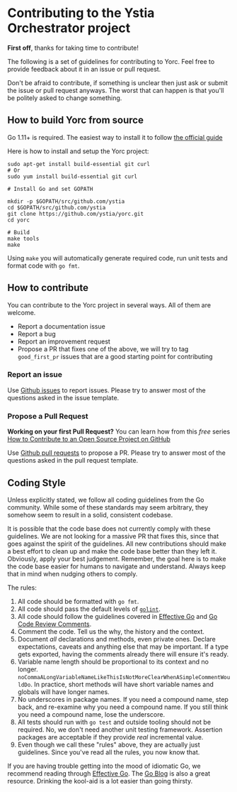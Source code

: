 # Contributing to the Ystia Orchestrator project

**First off**, thanks for taking time to contribute!

The following is a set of guidelines for contributing to Yorc.
Feel free to provide feedback about it in an
issue or pull request.

Don't be afraid to contribute, if something is unclear then just ask or submit the issue or pull request
anyways. The worst that can happen is that you'll be politely asked to change something.

## How to build Yorc from source

Go 1.11+ is required. The easiest way to install it to follow [the official guide](https://golang.org/doc/install)

Here is how to install and setup the Yorc project:

    sudo apt-get install build-essential git curl
    # Or
    sudo yum install build-essential git curl

    # Install Go and set GOPATH

    mkdir -p $GOPATH/src/github.com/ystia
    cd $GOPATH/src/github.com/ystia
    git clone https://github.com/ystia/yorc.git
    cd yorc

    # Build
    make tools
    make

Using `make` you will automatically generate required code, run unit tests and format code with `go fmt`.

## How to contribute

You can contribute to the Yorc project in several ways. All of them are welcome.

* Report a documentation issue
* Report a bug
* Report an improvement request
* Propose a PR that fixes one of the above, we will try to tag `good_first_pr` issues that are a good starting point for contributing

### Report an issue

Use [Github issues](https://github.com/ystia/yorc/issues) to report issues.
Please try to answer most of the questions asked in the issue template.

### Propose a Pull Request

**Working on your first Pull Request?** You can learn how from this *free* series [How to Contribute to an Open Source Project on GitHub](https://egghead.io/series/how-to-contribute-to-an-open-source-project-on-github)

Use [Github pull requests](https://github.com/ystia/yorc/pulls) to propose a PR.
Please try to answer most of the questions asked in the pull request template.

## Coding Style

<!-- From the moby project https://github.com/moby/moby -->

Unless explicitly stated, we follow all coding guidelines from the Go
community. While some of these standards may seem arbitrary, they somehow seem
to result in a solid, consistent codebase.

It is possible that the code base does not currently comply with these
guidelines. We are not looking for a massive PR that fixes this, since that
goes against the spirit of the guidelines. All new contributions should make a
best effort to clean up and make the code base better than they left it.
Obviously, apply your best judgement. Remember, the goal here is to make the
code base easier for humans to navigate and understand. Always keep that in
mind when nudging others to comply.

The rules:

1. All code should be formatted with `go fmt`.
2. All code should pass the default levels of
   [`golint`](https://github.com/golang/lint).
3. All code should follow the guidelines covered in [Effective
   Go](http://golang.org/doc/effective_go.html) and [Go Code Review
   Comments](https://github.com/golang/go/wiki/CodeReviewComments).
4. Comment the code. Tell us the why, the history and the context.
5. Document _all_ declarations and methods, even private ones. Declare
   expectations, caveats and anything else that may be important. If a type
   gets exported, having the comments already there will ensure it's ready.
6. Variable name length should be proportional to its context and no longer.
   `noCommaALongVariableNameLikeThisIsNotMoreClearWhenASimpleCommentWouldDo`.
   In practice, short methods will have short variable names and globals will
   have longer names.
7. No underscores in package names. If you need a compound name, step back,
   and re-examine why you need a compound name. If you still think you need a
   compound name, lose the underscore.
8. All tests should run with `go test` and outside tooling should not be
   required. No, we don't need another unit testing framework. Assertion
   packages are acceptable if they provide _real_ incremental value.
9. Even though we call these "rules" above, they are actually just
    guidelines. Since you've read all the rules, you now know that.

If you are having trouble getting into the mood of idiomatic Go, we recommend
reading through [Effective Go](https://golang.org/doc/effective_go.html). The
[Go Blog](https://blog.golang.org) is also a great resource. Drinking the
kool-aid is a lot easier than going thirsty.
